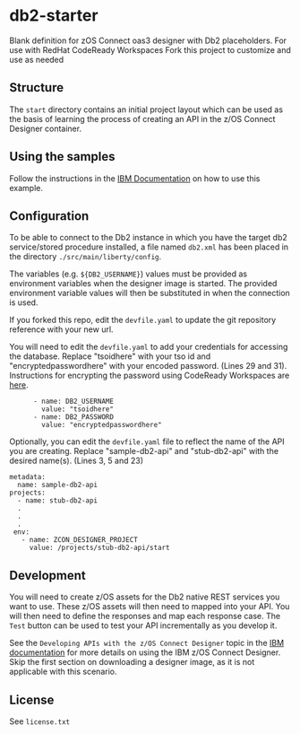 # db2-starter
Blank definition for zOS Connect oas3 designer with Db2 placeholders.
For use with RedHat CodeReady Workspaces
Fork this project to customize and use as needed

## Structure
The `start` directory contains an initial project layout which can be used as the basis of learning the process of creating an API in the z/OS Connect Designer container. 

## Using the samples

Follow the instructions in the [IBM Documentation](https://www.ibm.com/docs/en/zosconn/zos-connect/3.0?topic=tutorials-creating-db2-zos-connect-api) on how to use this example.

## Configuration
To be able to connect to the Db2 instance in which you have the target db2 service/stored procedure installed, a file named `db2.xml` has been placed in the directory `./src/main/liberty/config`. 

The variables (e.g. `${DB2_USERNAME}`) values must be provided as environment variables when the designer image is started. The provided environment variable values will then be substituted in when the connection is used.

If you forked this repo, edit the `devfile.yaml` to update the git repository reference with your new url.

You will need to edit the `devfile.yaml` to add your credentials for accessing the database.  Replace "tsoidhere" with your tso id and "encryptedpasswordhere" with your encoded password. (Lines 29 and 31).  Instructions for encrypting the password using CodeReady Workspaces are [here](https://www.ibm.com/docs/en/SSMJPQ_api3/tutorials/encrypt_password_codeready_workspaces.html).
```
      - name: DB2_USERNAME
        value: "tsoidhere"
      - name: DB2_PASSWORD
        value: "encryptedpasswordhere"
```

Optionally, you can edit the `devfile.yaml` file to reflect the name of the API you are creating.  Replace "sample-db2-api" and "stub-db2-api" with the desired name(s).
(Lines 3, 5 and 23)
```
metadata:
  name: sample-db2-api
projects:
  - name: stub-db2-api
  .
  .
  .
 env:
   - name: ZCON_DESIGNER_PROJECT
     value: /projects/stub-db2-api/start
```

## Development
You will need to create z/OS assets for the Db2 native REST services you want to use. These z/OS assets will then need to mapped into your API. You will then need to define the responses and map each response case. The `Test` button can be used to test your API incrementally as you develop it. 

See the `Developing APIs with the z/OS Connect Designer` topic in the [IBM documentation](https://www.ibm.com/docs/en/zos-connect/zos-connect/3.0?topic=developing-apis-zos-connect-designer) for more details on using the IBM z/OS Connect Designer.  Skip the first section on downloading a designer image, as it is not applicable with this scenario.


## License

See `license.txt`
